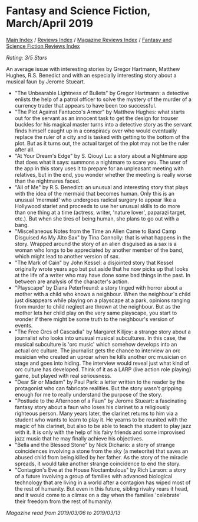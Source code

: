 # Fantasy and Science Fiction, March/April 2019

[Main Index](../../../README.md) / [Reviews Index](../../README.md) / [Magazine Reviews Index](../README.md) / [Fantasy and Science Fiction Reviews Index](README.md)

*Rating: 3/5 Stars*

An average issue with interesting stories by Gregor Hartmann, Matthew Hughes, R.S. Benedict and with an especially interesting story about a musical faun by Jerome Stueart.

- "The Unbearable Lightness of Bullets" by Gregor Hartmann: a detective enlists the help of a patrol officer to solve the mystery of the murder of a currency trader that appears to have been too successful.
- "The Plot Against Fantucco's Armor" by Matthew Hughes: what starts out for the servant as an innocent task to get the design for trouser buckles for his magical master turns into a detective story as the servant finds himself caught up in a conspiracy over who would eventually replace the ruler of a city and is tasked with getting to the bottom of the plot. But as it turns out, the actual target of the plot may not be the ruler after all.
- "At Your Dream's Edge" by S. Qiouyi Lu: a story about a Nightmare app that does what it says: summons a nightmare to scare you. The user of the app in this story uses it to prepare for an unpleasant meeting with relatives, but in the end, you wonder whether the meeting is really worse than the nightmares faced.
- "All of Me" by R.S. Benedict: an unusual and interesting story that plays with the idea of the mermaid that becomes human. Only this is an unusual 'mermaid' who undergoes radical surgery to appear like a Hollywood starlet and proceeds to use her unusual skills to do more than one thing at a time (actress, writer, 'nature lover', paparazi target, etc.). But when she tires of being human, she plans to go out with a bang.
- "Miscellaneous Notes from the Time an Alien Came to Band Camp Disguised As My Alto Sax" by Tina Connolly: that is what happens in the story. Wrapped around the story of an alien disguised as a sax is a woman who longs to be appreciated by another member of the band, which might lead to another version of sax.
- "The Mark of Cain" by John Kessel: a disjointed story that Kessel originally wrote years ago but put aside that he now picks up that looks at the life of a writer who may have done some bad things in the past. In between are analysis of the character's action.
- "Playscape" by Diana Peterfreund: a story tinged with horror about a mother with a child who knows a neighbour. When the neighbour's child just disappears while playing on a playscape at a park, opinions ranging from murder to child neglect are thrown at the neighbour. But as the mother lets her child play on the very same playscape, you start to wonder if there might be some truth to the neighbour's version of events.
- "The Free Orcs of Cascadia" by Margaret Killjoy: a strange story about a journalist who looks into unusual musical subcultures. In this case, the musical subculture is 'orc music' which somehow develops into an actual orc culture. The journalist gets the chance to interview an orc musician who created an uproar when he kills another orc musician on stage and goes into hiding. The interview would reveal just what kind of orc culture has developed. Think of it as a LARP (live action role playing) game, but played with real seriousness.
- "Dear Sir or Madam" by Paul Park: a letter written to the reader by the protagonist who can fabricate realities. But the story wasn't gripping enough for me to really understand the purpose of the story.
- "Postlude to the Afternoon of a Faun" by Jerome Stueart: a fascinating fantasy story about a faun who loses his clarinet to a religiously righteous person. Many years later, the clarinet returns to him via a student who wants to learn to play it. He yearns to be reunited with the magic of his clarinet, but also to be able to teach the student to play jazz with it. It is only with the help of his fairy friends and some improvised jazz music that he may finally achieve his objectives.
- "Bella and the Blessed Stone" by Nick Dichario: a story of strange coincidences involving a stone from the sky (a meteorite) that saves an abused child from being killed by her father. As the story of the miracle spreads, it would take another strange coincidence to end the story.
- "Contagion's Eve at the House Noctambulous" by Rich Larson: a story of a future involving a group of families with advanced biological technology that are living in a world after a contagion has wiped most of the rest of humanity. But even in this future, sibling rivalry rears it head, and it would come to a climax on a day when the families 'celebrate' their freedom from the rest of humanity.

*Magazine read from 2019/03/06 to 2019/03/13*
